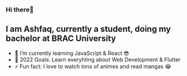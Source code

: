 ### Hi there👋

## I am Ashfaq, currently a student, doing my bachelor at BRAC University


- 🌱 I’m currently learning JavaScript & React 😎
- 🥅 2022 Goals: Learn everyhting about Web Development & Flutter
- ⚡ Fun fact: I love to watch tons of animes and read mangas 😂 
